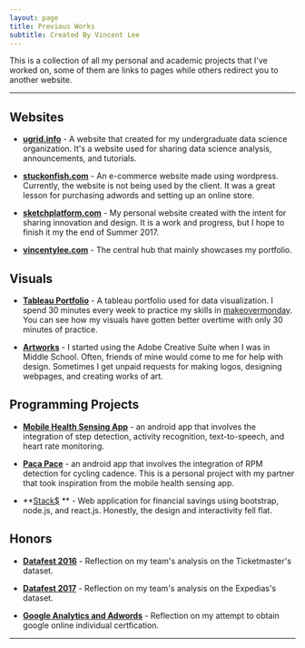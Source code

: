 ```yaml
---
layout: page
title: Previous Works
subtitle: Created By Vincent Lee
---
```


This is a collection of all my personal and academic projects that I've worked on, some of them are links to pages while others redirect you to another website.

---

## Websites

- **[ugrid.info](http://ugrid.info)** - A website that created for my undergraduate data science organization. It's a website used for sharing data science analysis, announcements, and tutorials. 

- **[stuckonfish.com](#)** - An e-commerce website made using wordpress. Currently, the website is not being used by the client. It was a great lesson for purchasing adwords and setting up an online store.

- **[sketchplatform.com](https://www.sketchplatform.com)** - My personal website created with the intent for sharing innovation and design. It is a work and progress, but I hope to finish it my the end of Summer 2017.

- **[vincentylee.com](http://www.vincentylee.com/)** - The central hub that mainly showcases my portfolio.

## Visuals

- **[Tableau Portfolio](http://ugrid.info)** - A tableau portfolio used for data visualization. I spend 30 minutes every week to practice my skills in [makeovermonday](http://www.makeovermonday.co.uk). You can see how my visuals have gotten better overtime with only 30 minutes of practice.

- **[Artworks](#)** - I started using the Adobe Creative Suite when I was in Middle School. Often, friends of mine would come to me for help with design. Sometimes I get unpaid requests for making logos, designing webpages, and creating works of art.

## Programming Projects

- **[Mobile Health Sensing App](#)** - an android app that involves the integration of step detection, activity recognition, text-to-speech, and heart rate monitoring.

- **[Paca Pace](#)** - an android app that involves the integration of RPM detection for cycling cadence. This is a personal project with my partner that took inspiration from the mobile health sensing app.

- **[Stack$](#) ** - Web application for financial savings using bootstrap, node.js, and react.js. Honestly, the design and interactivity fell flat. 

## Honors

- **[Datafest 2016](#)** - Reflection on my team's analysis on the Ticketmaster's dataset.

- **[Datafest 2017](#)** - Reflection on my team's analysis on the Expedias's dataset.

- **[Google Analytics and Adwords](#)** - Reflection on my attempt to obtain google online individual certfication.


---


